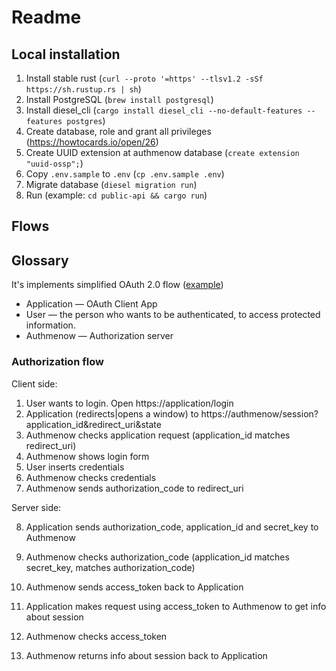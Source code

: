 # Readme

## Local installation

1. Install stable rust (`curl --proto '=https' --tlsv1.2 -sSf https://sh.rustup.rs | sh`)
2. Install PostgreSQL (`brew install postgresql`)
3. Install diesel_cli (`cargo install diesel_cli --no-default-features --features postgres`)
4. Create database, role and grant all privileges (https://howtocards.io/open/26)
5. Create UUID extension at authmenow database (`create extension "uuid-ossp";`)
6. Copy `.env.sample` to `.env` (`cp .env.sample .env`)
7. Migrate database (`diesel migration run`)
8. Run (example: `cd public-api && cargo run`)

## Flows

## Glossary

It's implements simplified OAuth 2.0 flow ([example](https://itnext.io/an-oauth-2-0-introduction-for-beginners-6e386b19f7a9))

- Application — OAuth Client App
- User — the person who wants to be authenticated, to access protected information.
- Authmenow — Authorization server

### Authorization flow

Client side:

1. User wants to login. Open https://application/login
2. Application (redirects|opens a window) to https://authmenow/session?application_id&redirect_uri&state
3. Authmenow checks application request (application_id matches redirect_uri)
4. Authmenow shows login form
5. User inserts credentials
6. Authmenow checks credentials
7. Authmenow sends authorization_code to redirect_uri

Server side:

8. Application sends authorization_code, application_id and secret_key to Authmenow
9. Authmenow checks authorization_code (application_id matches secret_key, matches authorization_code)
10. Authmenow sends access_token back to Application

11. Application makes request using access_token to Authmenow to get info about session
12. Authmenow checks access_token
13. Authmenow returns info about session back to Application
